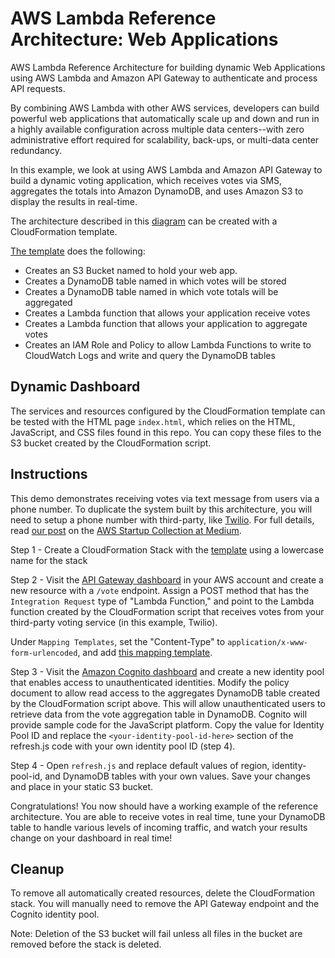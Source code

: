 # AWS Lambda Reference Architecture: Web Applications

AWS Lambda Reference Architecture for building dynamic Web Applications using AWS Lambda and Amazon API Gateway to authenticate and process API requests.

By combining AWS Lambda with other AWS services, developers can build powerful web applications that automatically scale up and down and run in a highly available configuration across multiple data centers--with zero administrative effort required for scalability, back-ups, or multi-data center redundancy.

In this example, we look at using AWS Lambda and Amazon API Gateway to build a dynamic voting application, which receives votes via SMS, aggregates the totals into Amazon DynamoDB, and uses Amazon S3 to display the results in real-time.

The architecture described in this [diagram](https://s3.amazonaws.com/awslambda-reference-architectures/web-app/lambda-refarch-webapp.pdf) can be created with a CloudFormation template.

[The template](https://s3.amazonaws.com/awslambda-reference-architectures/web-app/voteapp.template) does the following:

- Creates an S3 Bucket named <S3BucketName> to hold your web app.
- Creates a DynamoDB table named <DynamoDBTableName> in which votes will be stored
- Creates a DynamoDB table named <AggregatesTableName> in which vote totals will be aggregated
- Creates a Lambda function that allows your application receive votes
- Creates a Lambda function that allows your application to aggregate votes
- Creates an IAM Role and Policy to allow Lambda Functions to write to CloudWatch Logs and write and query the DynamoDB tables

## Dynamic Dashboard

The services and resources configured by the CloudFormation template can be tested with the HTML page `index.html`, which relies on the HTML, JavaScript, and CSS files found in this repo. You can copy these files to the S3 bucket created by the CloudFormation script.

## Instructions

This demo demonstrates receiving votes via text message from users via a phone number. To duplicate the system built by this architecture, you will need to setup a phone number with third-party, like [Twilio](http://twilio.com). For full details, read [our post](https://medium.com/aws-activate-startup-blog/building-dynamic-dashboards-using-aws-lambda-and-amazon-dynamodb-streams-part-ii-b2d883bebde5) on the [AWS Startup Collection at Medium](https://medium.com/aws-activate-startup-blog).

Step 1 - Create a CloudFormation Stack with the [template](https://s3.amazonaws.com/awslambda-reference-architectures/web-app/voteapp.template) using a lowercase name for the stack

Step 2 - Visit the [API Gateway dashboard](https://console.aws.amazon.com/apigateway/home) in your AWS account and create a new resource with a `/vote` endpoint. Assign a POST method that has the `Integration Request` type of "Lambda Function," and point to the Lambda function created by the CloudFormation script that receives votes from your third-party voting service (in this example, Twilio).

Under `Mapping Templates`, set the "Content-Type" to `application/x-www-form-urlencoded`, and add [this mapping template](https://github.com/awslabs/lambda-refarch-webapp/blob/master/apigateway-mappingtemplate.txt).

Step 3 - Visit the [Amazon Cognito dashboard](https://console.aws.amazon.com/cognito/home) and create a new identity pool that enables access to unauthenticated identities. Modify the policy document to allow read access to the aggregates DynamoDB table created by the CloudFormation script above. This will allow unauthenticated users to retrieve data from the vote aggregation table in DynamoDB. Cognito will provide sample code for the JavaScript platform. Copy the value for Identity Pool ID and replace the `<your-identity-pool-id-here>` section of the refresh.js code with your own identity pool ID (step 4).

Step 4 - Open `refresh.js` and replace default values of region, identity-pool-id, and DynamoDB tables with your own values. Save your changes and place in your static S3 bucket.

Congratulations! You now should have a working example of the reference architecture. You are able to receive votes in real time, tune your DynamoDB table to handle various levels of incoming traffic, and watch your results change on your dashboard in real time!

## Cleanup

To remove all automatically created resources, delete the CloudFormation stack. You will manually need to remove the API Gateway endpoint and the Cognito identity pool.

Note: Deletion of the S3 bucket will fail unless all files in the bucket are removed before the stack is deleted.
